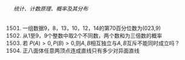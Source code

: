 ###### 统计、计数原理、概率及其分布
1501. 一组数据9，8，13，10，12，14的第70百分位数为(023,9)
1502. 从1至9，9个整数中取2个不同数，两个数和为三倍数的概率
1503. 若 $P(A) > 0,P(B) > 0,$则$A,B$相互独立与$A,B$互斥不能同时成立吗？
1504. 正八面体任意两顶点连成直线只有多少对异面直线